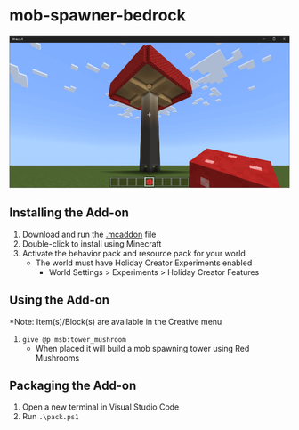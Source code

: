 # mob-spawner-bedrock
[![Tower-Mushroom](/mob-spawner-bedrock.png)](https://www.youtube.com/watch?v=Imk1t0bxYyA)

## Installing the Add-on
1. Download and run the [.mcaddon](https://github.com/kirbycope/mob-spawner-bedrock/raw/main/Mob%20Spawner%20Bedrock.mcaddon) file
1. Double-click to install using Minecraft
1. Activate the behavior pack and resource pack for your world
   - The world must have Holiday Creator Experiments enabled
      - World Settings > Experiments > Holiday Creator Features
      
## Using the Add-on
*Note: Item(s)/Block(s) are available in the Creative menu
1. `give @p msb:tower_mushroom` 
   - When placed it will build a mob spawning tower using Red Mushrooms

## Packaging the Add-on
1. Open a new terminal in Visual Studio Code
1. Run `.\pack.ps1`
